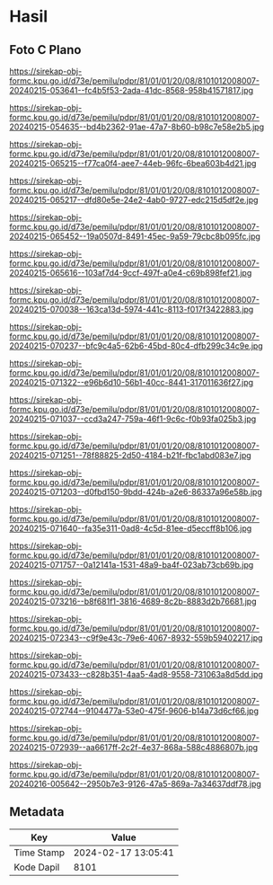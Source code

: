 # Hasil

## Foto C Plano

https://sirekap-obj-formc.kpu.go.id/d73e/pemilu/pdpr/81/01/01/20/08/8101012008007-20240215-053641--fc4b5f53-2ada-41dc-8568-958b41571817.jpg

https://sirekap-obj-formc.kpu.go.id/d73e/pemilu/pdpr/81/01/01/20/08/8101012008007-20240215-054635--bd4b2362-91ae-47a7-8b60-b98c7e58e2b5.jpg

https://sirekap-obj-formc.kpu.go.id/d73e/pemilu/pdpr/81/01/01/20/08/8101012008007-20240215-065215--f77ca0f4-aee7-44eb-96fc-6bea603b4d21.jpg

https://sirekap-obj-formc.kpu.go.id/d73e/pemilu/pdpr/81/01/01/20/08/8101012008007-20240215-065217--dfd80e5e-24e2-4ab0-9727-edc215d5df2e.jpg

https://sirekap-obj-formc.kpu.go.id/d73e/pemilu/pdpr/81/01/01/20/08/8101012008007-20240215-065452--19a0507d-8491-45ec-9a59-79cbc8b095fc.jpg

https://sirekap-obj-formc.kpu.go.id/d73e/pemilu/pdpr/81/01/01/20/08/8101012008007-20240215-065616--103af7d4-9ccf-497f-a0e4-c69b898fef21.jpg

https://sirekap-obj-formc.kpu.go.id/d73e/pemilu/pdpr/81/01/01/20/08/8101012008007-20240215-070038--163ca13d-5974-441c-8113-f017f3422883.jpg

https://sirekap-obj-formc.kpu.go.id/d73e/pemilu/pdpr/81/01/01/20/08/8101012008007-20240215-070237--bfc9c4a5-62b6-45bd-80c4-dfb299c34c9e.jpg

https://sirekap-obj-formc.kpu.go.id/d73e/pemilu/pdpr/81/01/01/20/08/8101012008007-20240215-071322--e96b6d10-56b1-40cc-8441-317011636f27.jpg

https://sirekap-obj-formc.kpu.go.id/d73e/pemilu/pdpr/81/01/01/20/08/8101012008007-20240215-071037--ccd3a247-759a-46f1-9c6c-f0b93fa025b3.jpg

https://sirekap-obj-formc.kpu.go.id/d73e/pemilu/pdpr/81/01/01/20/08/8101012008007-20240215-071251--78f88825-2d50-4184-b21f-fbc1abd083e7.jpg

https://sirekap-obj-formc.kpu.go.id/d73e/pemilu/pdpr/81/01/01/20/08/8101012008007-20240215-071203--d0fbd150-9bdd-424b-a2e6-86337a96e58b.jpg

https://sirekap-obj-formc.kpu.go.id/d73e/pemilu/pdpr/81/01/01/20/08/8101012008007-20240215-071640--fa35e311-0ad8-4c5d-81ee-d5eccff8b106.jpg

https://sirekap-obj-formc.kpu.go.id/d73e/pemilu/pdpr/81/01/01/20/08/8101012008007-20240215-071757--0a12141a-1531-48a9-ba4f-023ab73cb69b.jpg

https://sirekap-obj-formc.kpu.go.id/d73e/pemilu/pdpr/81/01/01/20/08/8101012008007-20240215-073216--b8f681f1-3816-4689-8c2b-8883d2b76681.jpg

https://sirekap-obj-formc.kpu.go.id/d73e/pemilu/pdpr/81/01/01/20/08/8101012008007-20240215-072343--c9f9e43c-79e6-4067-8932-559b59402217.jpg

https://sirekap-obj-formc.kpu.go.id/d73e/pemilu/pdpr/81/01/01/20/08/8101012008007-20240215-073433--c828b351-4aa5-4ad8-9558-731063a8d5dd.jpg

https://sirekap-obj-formc.kpu.go.id/d73e/pemilu/pdpr/81/01/01/20/08/8101012008007-20240215-072744--9104477a-53e0-475f-9606-b14a73d6cf66.jpg

https://sirekap-obj-formc.kpu.go.id/d73e/pemilu/pdpr/81/01/01/20/08/8101012008007-20240215-072939--aa6617ff-2c2f-4e37-868a-588c4886807b.jpg

https://sirekap-obj-formc.kpu.go.id/d73e/pemilu/pdpr/81/01/01/20/08/8101012008007-20240216-005642--2950b7e3-9126-47a5-869a-7a34637ddf78.jpg


## Metadata

| Key        | Value               |
| ---------- | ------------------- |
| Time Stamp | 2024-02-17 13:05:41 |
| Kode Dapil | 8101                |



